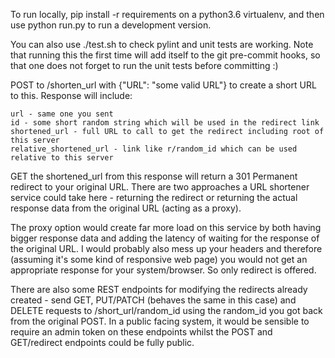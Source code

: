 
To run locally, pip install -r requirements on a python3.6 virtualenv, and then use python run.py to run a development version.

You can also use ./test.sh to check pylint and unit tests are working. Note that running this the first time will add itself to the git pre-commit hooks, so that one does not forget to run the unit tests before committing :)

POST to /shorten_url with {"URL": "some valid URL"} to create a short URL to this. Response will include:

    url - same one you sent
    id - some short random string which will be used in the redirect link
    shortened_url - full URL to call to get the redirect including root of this server
    relative_shortened_url - link like r/random_id which can be used relative to this server

GET the shortened_url from this response will return a 301 Permanent redirect to your original URL. There are two approaches a URL shortener service could take here - returning the redirect or returning the actual response data from the original URL (acting as a proxy).

The proxy option would create far more load on this service by both having bigger response data and adding the latency of waiting for the response of the original URL. I would probably also mess up your headers and therefore (assuming it's some kind of responsive web page) you would not get an appropriate response for your system/browser. So only redirect is offered.

There are also some REST endpoints for modifying the redirects already created - send GET, PUT/PATCH (behaves the same in this case) and DELETE requests to /short_url/random_id using the random_id you got back from the original POST. In a public facing system, it would be sensible to require an admin token on these endpoints whilst the POST and GET/redirect endpoints could be fully public.